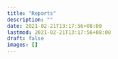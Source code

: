 ```yaml
---
title: "Reports"
description: ""
date: 2021-02-21T13:17:56+08:00
lastmod: 2021-02-21T13:17:56+08:00
draft: false
images: []
---
```

